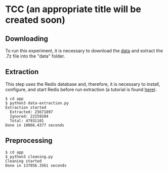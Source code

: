 # TCC (an appropriate title will be created soon)

## Downloading

To run this experiment, it is necessary to download the [data](https://archive.org/download/stackexchange/stackoverflow.com-Posts.7z) and extract the .7z file into the "data" folder. 

## Extraction

This step uses the Redis database and, therefore, it is necessary to install, configure, and start Redis before run extraction (a tutorial is found [here](https://redis.io/topics/quickstart)).

```
$ cd app
$ python3 data-extraction.py
Extraction started
  Extracted: 25671897
  Ignored: 22259204
  Total: 47931101
Done in 10066.4377 seconds
```

## Preprocessing
```
$ cd app
$ python3 cleaning.py
Cleaning started
Done in 137056.3561 seconds
```